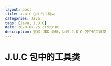 ```yaml
---
layout: post
title: J.U.C 包中的工具类
categories: Java
tags: [Java, J.U.C]
date: 2020-06-26 21:00:00
description: 重读 JDK 源码，回顾 J.U.C 包中的工具类
---
```


# J.U.C 包中的工具类

